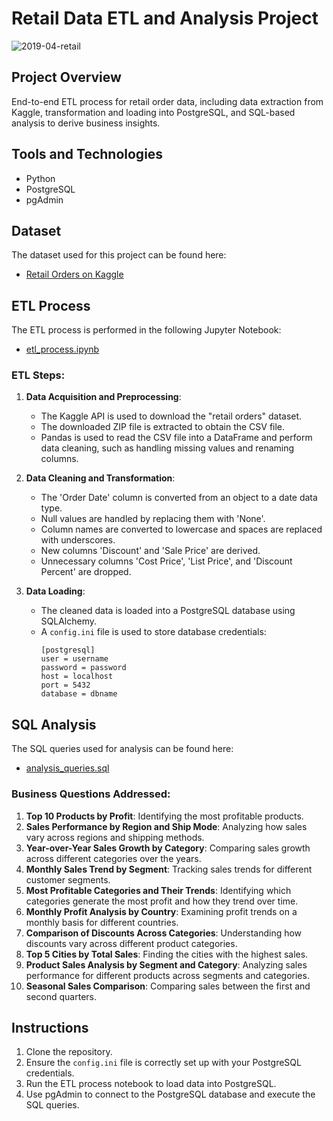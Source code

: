 # Retail Data ETL and Analysis Project

![2019-04-retail](https://github.com/JaiBhatia19/London-Bike-Rides-Dashboard/assets/143343337/d9937302-ae45-4de2-a96d-051ae2829316)

## Project Overview
End-to-end ETL process for retail order data, including data extraction from Kaggle, transformation and loading into PostgreSQL, and SQL-based analysis to derive business insights.

## Tools and Technologies
- Python
- PostgreSQL
- pgAdmin

## Dataset
The dataset used for this project can be found here:
- [Retail Orders on Kaggle](https://www.kaggle.com/datasets/ankitbansal06/retail-orders)

## ETL Process
The ETL process is performed in the following Jupyter Notebook:
- [etl_process.ipynb](etl_process.ipynb)

### ETL Steps:
1. **Data Acquisition and Preprocessing**:
   - The Kaggle API is used to download the "retail orders" dataset.
   - The downloaded ZIP file is extracted to obtain the CSV file.
   - Pandas is used to read the CSV file into a DataFrame and perform data cleaning, such as handling missing values and renaming columns.
   
2. **Data Cleaning and Transformation**:
   - The 'Order Date' column is converted from an object to a date data type.
   - Null values are handled by replacing them with 'None'.
   - Column names are converted to lowercase and spaces are replaced with underscores.
   - New columns 'Discount' and 'Sale Price' are derived.
   - Unnecessary columns 'Cost Price', 'List Price', and 'Discount Percent' are dropped.
   
3. **Data Loading**:
   - The cleaned data is loaded into a PostgreSQL database using SQLAlchemy.
   - A `config.ini` file is used to store database credentials:
     ```
     [postgresql]
     user = username
     password = password
     host = localhost
     port = 5432
     database = dbname
     ```

## SQL Analysis
The SQL queries used for analysis can be found here:
- [analysis_queries.sql](analysis_queries.sql)

### Business Questions Addressed:
1. **Top 10 Products by Profit**: Identifying the most profitable products.
2. **Sales Performance by Region and Ship Mode**: Analyzing how sales vary across regions and shipping methods.
3. **Year-over-Year Sales Growth by Category**: Comparing sales growth across different categories over the years.
4. **Monthly Sales Trend by Segment**: Tracking sales trends for different customer segments.
5. **Most Profitable Categories and Their Trends**: Identifying which categories generate the most profit and how they trend over time.
6. **Monthly Profit Analysis by Country**: Examining profit trends on a monthly basis for different countries.
7. **Comparison of Discounts Across Categories**: Understanding how discounts vary across different product categories.
8. **Top 5 Cities by Total Sales**: Finding the cities with the highest sales.
9. **Product Sales Analysis by Segment and Category**: Analyzing sales performance for different products across segments and categories.
10. **Seasonal Sales Comparison**: Comparing sales between the first and second quarters.

## Instructions
1. Clone the repository.
2. Ensure the `config.ini` file is correctly set up with your PostgreSQL credentials.
3. Run the ETL process notebook to load data into PostgreSQL.
4. Use pgAdmin to connect to the PostgreSQL database and execute the SQL queries.
